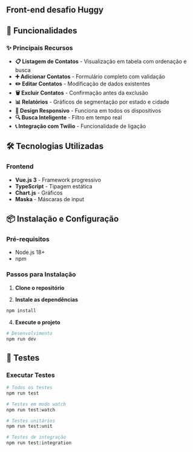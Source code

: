 ## Front-end desafio Huggy

## 🚀 Funcionalidades

### ✨ Principais Recursos

- **📋 Listagem de Contatos** - Visualização em tabela com ordenação e busca
- **➕ Adicionar Contatos** - Formulário completo com validação
- **✏️ Editar Contatos** - Modificação de dados existentes
- **🗑️ Excluir Contatos** - Confirmação antes da exclusão
- **📊 Relatórios** - Gráficos de segmentação por estado e cidade
- **📱 Design Responsivo** - Funciona em todos os dispositivos
- **🔍 Busca Inteligente** - Filtro em tempo real
- **📞 Integração com Twilio** - Funcionalidade de ligação

## 🛠️ Tecnologias Utilizadas

### Frontend

- **Vue.js 3** - Framework progressivo
- **TypeScript** - Tipagem estática
- **Chart.js** - Gráficos
- **Maska** - Máscaras de input

## 📦 Instalação e Configuração

### Pré-requisitos

- Node.js 18+
- npm

### Passos para Instalação

1. **Clone o repositório**

2. **Instale as dependências**

```bash
npm install
```

4. **Execute o projeto**

```bash
# Desenvolvimento
npm run dev
```

## 🧪 Testes

### Executar Testes

```bash
# Todos os testes
npm run test

# Testes em modo watch
npm run test:watch

# Testes unitários
npm run test:unit

# Testes de integração
npm run test:integration
```
